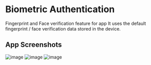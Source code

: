 # Biometric Authentication
Fingerprint and Face verification feature for app
It uses the default fingerprint / face verification data stored in the device.


## App Screenshots
![image](https://github.com/Chirantan2/biometric_authenticatin_with_flutter/assets/91784117/14149d4d-edcf-4138-a0e2-98aa9d7cd048)
![image](https://github.com/Chirantan2/biometric_authenticatin_with_flutter/assets/91784117/bf2d1c34-ae51-465b-b0b1-b997031c2c58)
![image](https://github.com/Chirantan2/biometric_authenticatin_with_flutter/assets/91784117/8d0bbee2-6fe1-4feb-9e8d-e480d5bfa160)


